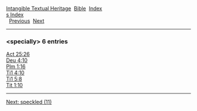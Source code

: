 [Intangible Textual Heritage](../../index)  [Bible](../index) 
[Index](index)   
[s Index](_s_)  
  [Previous](c10762)  [Next](c10764) 

------------------------------------------------------------------------

### &lt;specially&gt; 6 entries

[Act 25:26](../kjv/act025.htm#026)  
[Deu 4:10](../kjv/deu004.htm#010)  
[Plm 1:16](../kjv/plm001.htm#016)  
[Ti1 4:10](../kjv/ti1004.htm#010)  
[Ti1 5:8](../kjv/ti1005.htm#008)  
[Tit 1:10](../kjv/tit001.htm#010)  

------------------------------------------------------------------------

[Next: speckled (11)](c10764)
